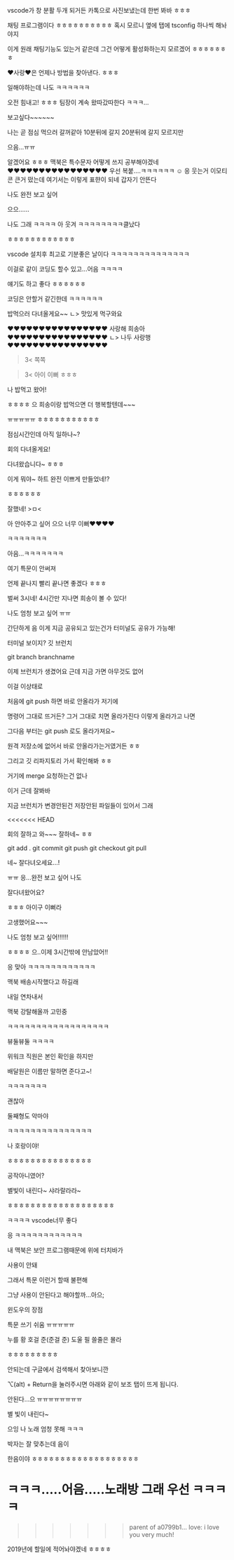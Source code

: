vscode가 창 분활 두개 되거든
카톡으로 사진보냈는데 한번 봐바 ㅎㅎㅎ

채팅 프로그램이다 ㅎㅎㅎㅎㅎㅎㅎㅎㅎㅎ
혹시 모르니 옆에 탭에 tsconfig 하나씩 해놔야지


이게 원래 채팅기능도 있는거 같은데 그건 어떻게 활성화하는지 모르겠어
ㅎㅎㅎㅎㅎㅎㅎ

♥사랑♥은 언제나 방법을 찾아낸다.
ㅎㅎㅎ

일해야하는데 나도 ㅋㅋㅋㅋㅋㅋ

오전 힘내고! 
ㅎㅎㅎ 팀장이 계속 왔따갔따한다 ㅋㅋㅋ...

보고싶다~~~~~~

나는 곧 점심 먹으러 갈꺼같아
10분뒤에 갈지 20분뒤에 갈지 모르지만

으음...ㅠㅠ

알겠어요 ㅎㅎㅎ 맥북은 특수문자 어떻게 쓰지 공부해야겠네
♥♥♥♥♥♥♥♥♥♥♥♥♥♥♥♥ 우선 복붙....ㅋㅋㅋㅋㅋㅋ
☺️
응 웃는거
이모티콘 큰거 떴는데 여기서는 이렇게 표햔이 되네
갑자기 안뜬다


나도 완전 보고 싶어

으으......

나도 그래 ㅋㅋㅋㅋ 아 웃겨 ㅋㅋㅋㅋㅋㅋㅋㅋ클났다


ㅎㅎㅎㅎㅎㅎㅎㅎㅎㅎㅎㅎ

vscode 설치후 최고로 기분좋은 날이다
ㅋㅋㅋㅋㅋㅋㅋㅋㅋㅋㅋㅋㅋㅋ

이걸로 같이 코딩도 할수 있고...어음 ㅋㅋㅋㅋ


얘기도 하고 좋다 ㅎㅎㅎㅎㅎㅎ

코딩은 안할거 같긴한데 ㅋㅋㅋㅋㅋㅋ

밥먹으러 다녀올게요~~
ㄴ> 맛있게 먹구와요

♥♥♥♥♥♥♥♥♥♥♥♥♥♥♥♥  사랑해 희송아 ♥♥♥♥♥♥♥♥♥♥♥♥♥♥♥♥
ㄴ> 나두 사랑행♥♥♥♥♥♥♥♥♥♥♥♥♥♥♥♥
>3< 쪽쪽 

>3< 아이 이뻐 ㅎㅎㅎ

나 밥먹고 왔어!

ㅎㅎㅎㅎ 으 희송이랑 밥먹으면 더 행복할텐데~~~

ㅠㅠㅠㅠㅠ 
ㅎㅎㅎㅎㅎㅎㅎㅎㅎㅎㅎ


점심시간인데 아직 일하나~?



회의 다녀올게요!



다녀왔습니다~
ㅎㅎㅎ

이게 뭐야~ 하트 완전 이쁘게 만들었네!?

ㅎㅎㅎㅎㅎㅎ

잘했네! >ㅁ<

아 안아주고 싶어 으으 너무 이뻐♥♥♥♥

ㅋㅋㅋㅋㅋㅋㅋ 

아음...ㅋㅋㅋㅋㅋㅋㅋ


여기 특문이 안써져

언제 끝나지 빨리 끝나면 좋겠다 ㅎㅎㅎ

벌써 3시네! 4시간만 지나면 희송이 볼 수 있다!

나도 엄청 보고 싶어 ㅠㅠ 

간단하게 음 이게 지금 공유되고 있는건가
터미널도 공유가 가능해!

터미널 보이지? 
깃 브런치 

git branch branchname

이제 브런치가 생겼어요 근데 지금 가면 아무것도 없어

이걸 이상태로

처음에 git push 하면 바로 안올라가 저기에 

명령어 그대로 뜨거든? 그거 그대로 치면 올라가진다
이렇게 올라가고 나면

그다음 부터는 git push 로도 올라가져요~

원격 저장소에 없어서 바로 안올라가는거였거든 ㅎㅎ

그리고 깃 리파지토리 가서 확인해봐 ㅎㅎ




거기에 merge 요청하는건 없나

이거 근데 잘봐바 

지금 브런치가 변경안된건 저장안된 파일들이 있어서 그래







<<<<<<< HEAD








회의 잘하고 와~~~
잘하네~ ㅎㅎ

git add .
git commit 
git push
git checkout
git pull



네~ 잘다녀오세요...!

ㅠㅠ 응...완전 보고 싶어 나도



잘다녀왔어요?

ㅎㅎㅎ 아이구 이뻐라

고생했어요~~~


나도 엄청 보고 싶어!!!!!!

ㅎㅎㅎㅎ
으..이제 3시간밖에 안남았어!!

응 맞아 ㅋㅋㅋㅋㅋㅋㅋㅋㅋㅋㅋㅋ


맥북 배송시작했다고 하길래

내일 연차내서

맥북 강탈해올까 고민중

ㅋㅋㅋㅋㅋㅋㅋㅋㅋㅋㅋㅋㅋㅋㅋㅋㅋㅋ




뷰둘뷰둘 ㅋㅋㅋㅋ





위워크 직원은 본인 확인을 하지만

배달원은 이름만 말하면 준다고~!

ㅋㅋㅋㅋㅋㅋㅋ


괜찮아

둘째형도 악마야

ㅋㅋㅋㅋㅋㅋㅋㅋㅋㅋㅋㅋㅋㅋㅋ


나 호랑이야!

ㅎㅎㅎㅎㅎㅎㅎㅎㅎㅎㅎㅎㅎㅎㅎ

공작아니였어?


별빛이 내린다~ 샤라랄라라~

ㅎㅎㅎㅎㅎㅎㅎㅎㅎㅎㅎㅎㅎㅎㅎㅎㅎㅎㅎ

ㅋㅋㅋㅋ vscode너무 좋다

응 ㅋㅋㅋㅋㅋㅋㅋㅋㅋㅋㅋㅋ

내 맥북은 보안 프로그램때문에 위에 터치바가

사용이 안돼

그래서 특문 이런거 할때 불편해

그냥 사용이 안된다고 해야할까...아으;

윈도우의 장점

특문 쓰기 쉬움 ㅠㅠㅠㅠㅠ

누를 황 호걸 준(준걸 준) 도울 필
쓸줄은 몰라

ㅎㅎㅎㅎㅎㅎㅎㅎㅎ

안되는데 구글에서 검색해서 찾아보니깐

⌥(alt) + Return을 눌러주시면 아래와 같이 보조 탭이 뜨게 됩니다.


안된다...으 ㅠㅠㅠㅠㅠㅠㅠㅠ

별 빛이 내린다~

으잉 나 노래 엄청 못해 ㅋㅋㅋ

박자는 잘 맞추는데 음이

한음이야 ㅎㅎㅎㅎㅎㅎㅎㅎㅎㅎㅎㅎㅎㅎㅎㅎㅎㅎㅎ



ㅋㅋㅋ.....어음.....노래방 그래 우선 ㅋㅋㅋㅋ
=======
>>>>>>> parent of a0799b1... love: i love you very much!

2019년에 할일에 적어놔야겠네 ㅎㅎㅎㅎ







